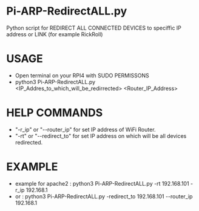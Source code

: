 # Pi-ARP-RedirectALL.py
Python script for REDIRECT ALL CONNECTED DEVICES to speciffic IP address or LINK (for example RickRoll)
# USAGE
- Open terminal on your RPI4 with SUDO PERMISSONS
- python3 Pi-ARP-RedirectALL.py <IP_Addres_to_which_will_be_redirrected> <Router_IP_Address>

# HELP COMMANDS
- "-r_ip" or "--router_ip" for set IP address of WiFi Router.
- "-rt" or "--redirect_to" for set IP address on which will be all devices redirected.
# EXAMPLE
- example for apache2 : python3 Pi-ARP-RedirectALL.py -rt 192.168.101 -r_ip 192.168.1
- or : python3 Pi-ARP-RedirectALL.py -redirect_to 192.168.101 --router_ip 192.168.1
